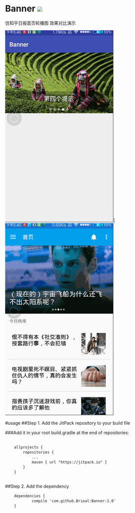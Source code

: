 # Banner [![](https://jitpack.io/v/Brioal/Banner.svg)](https://jitpack.io/#Brioal/Banner)
仿知乎日报首页轮播图
效果对比演示

![](https://github.com/Brioal/Banner/blob/master/art/1.gif)|![](https://github.com/Brioal/Banner/blob/master/art/2.gif)

#usage
##Step 1. Add the JitPack repository to your build file

###Add it in your root build.gradle at the end of repositories:
```

	allprojects {
		repositories {
			...
			maven { url "https://jitpack.io" }
		}
	}
	
```
##Step 2. Add the dependency
```
	dependencies {
	        compile 'com.github.Brioal:Banner:1.0'
	}
	
```
